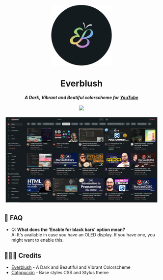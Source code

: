 <div align="center">
<img align="center" src="https://raw.githubusercontent.com/Everblush/assets/main/logo.png" height="200px" width="200px" alt="logo"> 
</div> 

<h1 align="center">Everblush</h1> 
<h4 align="center">
    <i>A Dark, Vibrant and Beatiful colorscheme for <a href="https://youtube.com">YouTube</a>
    </i>
</h4>

<div align="center">
	<a href="https://raw.githubusercontent.com/Zylo23/Everblush/main/userstyles/styles/youtube/catppuccin.user.css"><img src="https://img.shields.io/badge/stylus-install-e57474?colorA=232a2d&style=for-the-badge"></a>
</div>

<p align="center">
  <img src="preview.webp"/>
</p>


## 🙋 FAQ
- Q: **What does the 'Enable for black bars' option mean?**\
  A: It's available in case you have an OLED display. If you have one, you might want to enable this.

## 🧑‍🤝‍🧑 Credits

- [Everblush](https://github.com/Everblush) - A Dark and Beautiful and Vibrant Colorscheme
- [Catppuccin](https://github.com/catppuccin) - Base styles CSS and Stylus theme